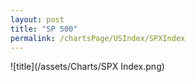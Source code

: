 ```yaml
---
layout: post
title: "SP 500"
permalink: /chartsPage/USIndex/SPXIndex
---
```


![title](/assets/Charts/SPX Index.png)

